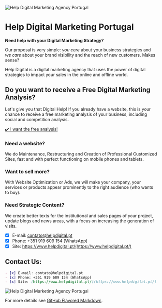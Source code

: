 ![Help Digital Marketing Agency Portugal](https://www.helpdigital.pt/wp-content/uploads/2020/01/Help-Agencia-Digital-Lisboa-2480px.png)
# Help Digital Marketing Portugal

**Need help with your Digital Marketing Strategy?**

Our proposal is very simple: _you care_ about your business strategies and _we care_ about your brand visibility and the reach of new customers. Makes sense?

Help Digital is a digital marketing agency that uses the power of digital strategies to impact your sales in the online and offline world.

## Do you want to receive a Free Digital Marketing Analysis?

Let's give you that Digital Help! If you already have a website, this is your chance to receive a free marketing analysis of your business, including social and competition analysis.

[✔️ I want the free analysis!](https://www.helpdigital.pt/analise-marketing-digital-gratuita/)

### Need a website?
We do Maintenance, Restructuring and Creation of Professional Customized Sites, fast and with perfect functioning on mobile phones and tablets.

### Want to sell more?
With Website Optimization or Ads, we will make your company, your services or products appear prominently to the right audience (who wants to buy).

### Need Strategic Content?
We create better texts for the institutional and sales pages of your project, update blogs and news areas, with a focus on increasing the generation of visits.

- [x] E-mail: contato@helpdigital.pt
- [x] Phone: +351 919 609 154 (WhatsApp)
- [x] Site: https://www.helpdigital.pt/(https://www.helpdigital.pt/)

## Contact Us:

```markdown
- [x] E-mail: contato@helpdigital.pt
- [x] Phone: +351 919 609 154 (WhatsApp)
- [x] Site: [https://www.helpdigital.pt/](https://www.helpdigital.pt/)
```

![Help Digital Marketing Agency Portugal](https://multichannelmerchant.com/wp-content/uploads/2018/07/digitalmarketing850.jpg)

For more details see [GitHub Flavored Markdown](https://guides.github.com/features/mastering-markdown/).
